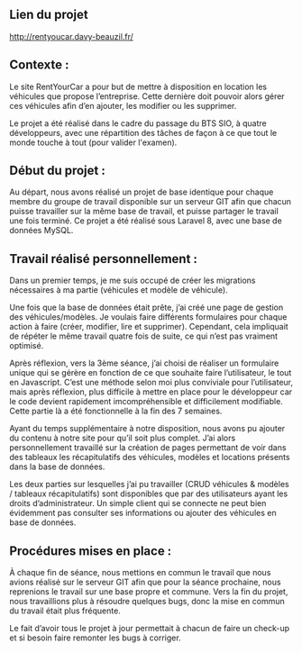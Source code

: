 ## Lien du projet
http://rentyoucar.davy-beauzil.fr/

## Contexte : 
Le site RentYourCar a pour but de mettre à disposition en location les véhicules que propose l’entreprise.
Cette dernière doit pouvoir alors gérer ces véhicules afin d’en ajouter, les modifier ou les supprimer.

Le projet a été réalisé dans le cadre du passage du BTS SIO, à quatre développeurs, avec une répartition des tâches de façon à ce que tout le monde touche à tout (pour valider l'examen).

## Début du projet :
Au départ, nous avons réalisé un projet de base identique pour chaque membre du groupe de travail disponible sur un serveur GIT afin que chacun puisse travailler sur la même base de travail, et puisse partager le travail une fois terminé.
Ce projet a été réalisé sous Laravel 8, avec une base de données MySQL.

## Travail réalisé personnellement :
Dans un premier temps, je me suis occupé de créer les migrations nécessaires à ma partie (véhicules et modèle de véhicule).

Une fois que la base de données était prête, j’ai créé une page de gestion des véhicules/modèles.
Je voulais faire différents formulaires pour chaque action à faire (créer, modifier, lire et supprimer).
Cependant, cela impliquait de répéter le même travail quatre fois de suite, ce qui n’est pas vraiment optimisé.

Après réflexion, vers la 3ème séance, j’ai choisi de réaliser un formulaire unique qui se gérère en fonction de ce que souhaite faire l’utilisateur, le tout en Javascript. C’est une méthode selon moi plus conviviale pour l’utilisateur, mais après réflexion, plus difficile à mettre en place pour le développeur car le code devient rapidement imcompréhensible et difficilement modifiable.
Cette partie là a été fonctionnelle à la fin des 7 semaines.

Ayant du temps supplémentaire à notre disposition, nous avons pu ajouter du contenu à notre site pour qu’il soit plus complet.
J’ai alors personnellement travaillé sur la création de pages permettant de voir dans des tableaux les récapitulatifs des véhicules, modèles et locations présents dans la base de données.

Les deux parties sur lesquelles j’ai pu travailler (CRUD véhicules & modèles / tableaux récapitulatifs) sont disponibles que par des utilisateurs ayant les droits d’administrateur. Un simple client qui se connecte ne peut bien évidemment pas consulter ses informations ou ajouter des véhicules en base de données.

## Procédures mises en place :
À chaque fin de séance, nous mettions en commun le travail que nous avions réalisé sur le serveur GIT afin que pour la séance prochaine, nous reprenions le travail sur une base propre et commune.
Vers la fin du projet, nous travaillions plus à résoudre quelques bugs, donc la mise en commun du travail était plus fréquente.

Le fait d’avoir tous le projet à jour permettait à chacun de faire un check-up et si besoin faire remonter les bugs à corriger.



